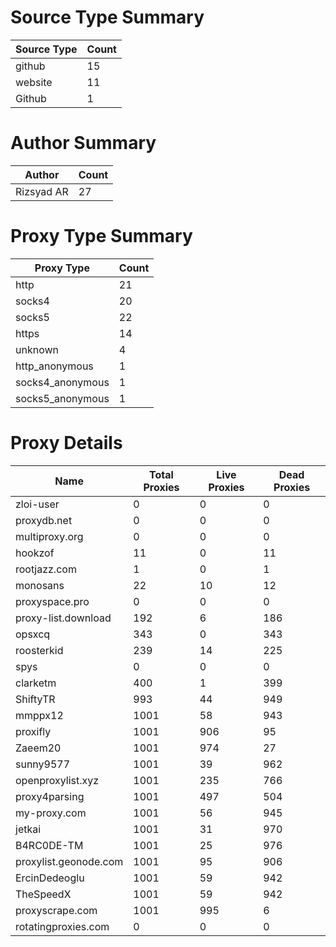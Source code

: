 # Source Type Summary

| Source Type | Count |
|-------------|-------|
| github | 15 |
| website | 11 |
| Github | 1 |


# Author Summary

| Author | Count |
|--------|-------|
| Rizsyad AR | 27 |


# Proxy Type Summary

| Proxy Type | Count |
|------------|-------|
| http | 21 |
| socks4 | 20 |
| socks5 | 22 |
| https | 14 |
| unknown | 4 |
| http_anonymous | 1 |
| socks4_anonymous | 1 |
| socks5_anonymous | 1 |


# Proxy Details

| Name | Total Proxies | Live Proxies | Dead Proxies |
|------|---------------|--------------|---------------|
| zloi-user | 0 | 0 | 0 |
| proxydb.net | 0 | 0 | 0 |
| multiproxy.org | 0 | 0 | 0 |
| hookzof | 11 | 0 | 11 |
| rootjazz.com | 1 | 0 | 1 |
| monosans | 22 | 10 | 12 |
| proxyspace.pro | 0 | 0 | 0 |
| proxy-list.download | 192 | 6 | 186 |
| opsxcq | 343 | 0 | 343 |
| roosterkid | 239 | 14 | 225 |
| spys | 0 | 0 | 0 |
| clarketm | 400 | 1 | 399 |
| ShiftyTR | 993 | 44 | 949 |
| mmppx12 | 1001 | 58 | 943 |
| proxifly | 1001 | 906 | 95 |
| Zaeem20 | 1001 | 974 | 27 |
| sunny9577 | 1001 | 39 | 962 |
| openproxylist.xyz | 1001 | 235 | 766 |
| proxy4parsing | 1001 | 497 | 504 |
| my-proxy.com | 1001 | 56 | 945 |
| jetkai | 1001 | 31 | 970 |
| B4RC0DE-TM | 1001 | 25 | 976 |
| proxylist.geonode.com | 1001 | 95 | 906 |
| ErcinDedeoglu | 1001 | 59 | 942 |
| TheSpeedX | 1001 | 59 | 942 |
| proxyscrape.com | 1001 | 995 | 6 |
| rotatingproxies.com | 0 | 0 | 0 |
